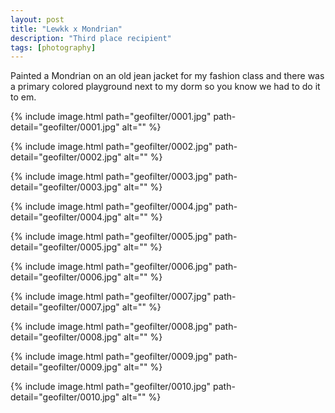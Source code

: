 ```yaml
---
layout: post
title: "Lewkk x Mondrian"
description: "Third place recipient"
tags: [photography]
---
```


Painted a Mondrian on an old jean jacket for my fashion class and there was a primary colored playground next to my dorm so you know we had to do it to em.

{% include image.html path="geofilter/0001.jpg" path-detail="geofilter/0001.jpg" alt="" %}

{% include image.html path="geofilter/0002.jpg" path-detail="geofilter/0002.jpg" alt="" %}

{% include image.html path="geofilter/0003.jpg" path-detail="geofilter/0003.jpg" alt="" %}

{% include image.html path="geofilter/0004.jpg" path-detail="geofilter/0004.jpg" alt="" %}

{% include image.html path="geofilter/0005.jpg" path-detail="geofilter/0005.jpg" alt="" %}

{% include image.html path="geofilter/0006.jpg" path-detail="geofilter/0006.jpg" alt="" %}

{% include image.html path="geofilter/0007.jpg" path-detail="geofilter/0007.jpg" alt="" %}

{% include image.html path="geofilter/0008.jpg" path-detail="geofilter/0008.jpg" alt="" %}

{% include image.html path="geofilter/0009.jpg" path-detail="geofilter/0009.jpg" alt="" %}

{% include image.html path="geofilter/0010.jpg" path-detail="geofilter/0010.jpg" alt="" %}
